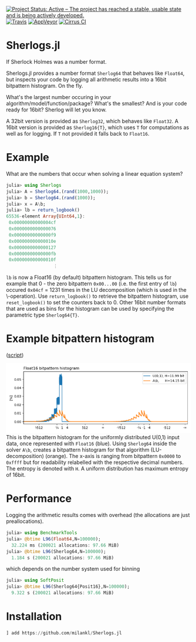[![Project Status: Active – The project has reached a stable, usable state and is being actively developed.](https://img.shields.io/badge/repo_status-active-brightgreen?style=flat-square)](https://www.repostatus.org/#active)
[![Travis](https://img.shields.io/travis/com/milankl/Sherlogs.jl?label=Linux%20%26%20osx&logo=travis&style=flat-square)](https://travis-ci.com/milankl/Sherlogs.jl)
[![AppVeyor](https://img.shields.io/appveyor/ci/milankl/Sherlogs-jl?label=Windows&logo=appveyor&logoColor=white&style=flat-square)](https://ci.appveyor.com/project/milankl/Sherlogs-jl)
[![Cirrus CI](https://img.shields.io/cirrus/github/milankl/Sherlogs.jl?label=FreeBSD&logo=cirrus-ci&logoColor=white&style=flat-square)](https://cirrus-ci.com/github/milankl/Sherlogs.jl)

# Sherlogs.jl
If Sherlock Holmes was a number format.

Sherlogs.jl provides a number format `Sherlog64` that behaves like `Float64`, but inspects your code by logging all arithmetic results into a 16bit bitpattern histogram. On the fly.

What's the largest number occuring in your algorithm/model/function/package? What's the smallest? And is your code ready for 16bit? Sherlog will let you know.

A 32bit version is provided as `Sherlog32`, which behaves like `Float32`.
A 16bit version is provided as `Sherlog16{T}`, which uses `T` for computations as well as for logging. If `T` not provided it falls back to `Float16`.

# Example

What are the numbers that occur when solving a linear equation system?

```julia
julia> using Sherlogs
julia> A = Sherlog64.(rand(1000,1000));
julia> b = Sherlog64.(rand(1000));
julia> x = A\b;
julia> lb = return_logbook()
65536-element Array{UInt64,1}:
 0x00000000000004cf
 0x0000000000000076
 0x00000000000000f9
 0x000000000000010e
 0x0000000000000127
 0x00000000000000fb
 0x000000000000010f
                  ⋮
```
`lb` is now a Float16 (by default) bitpattern histogram. This tells us for example that  0 - the zero bitpattern `0x00...00` (i.e. the first entry of `lb`) occured `0x04cf` = 1231 times in the LU decomposition (which is used in the \\-operation). Use `return_logbook()` to retrieve the bitpattern histogram, use `reset_logbook()` to set the counters back to 0. Other 16bit number formats that are used as bins for the histogram can be used by specifying the parametric type `Sherlog64{T}`.

# Example bitpattern histogram
([script](https://github.com/milankl/example/matrix_solve.jl))

![bitpattern](figs/matrixsolve.png?raw=true "Bitpattern Histogram")
This is the bitpattern histogram for the uniformly distributed U(0,1) input data, once represented with `Float16` (blue). Using `Sherlog64` inside the solver `A\b`, creates a bitpattern histogram for that algorithm (LU-decomposition) (orange).
The x-axis is ranging from bitpattern `0x0000` to `0xffff` but for readability relabelled with the respective decimal numbers. The entropy is denoted with `H`. A uniform distribution has maximum entropy of 16bit.

# Performance

Logging the arithmetic results comes with overhead (the allocations are just preallocations).
```julia
julia> using BenchmarkTools
julia> @btime L96(Float64,N=100000);
  32.224 ms (200021 allocations: 97.66 MiB)
julia> @btime L96(Sherlog64,N=100000);
  1.184 s (200021 allocations: 97.66 MiB)
```
which depends on the number system used for binning
```julia
julia> using SoftPosit
julia> @btime L96(Sherlog64{Posit16},N=100000);
  9.322 s (200021 allocations: 97.66 MiB)
```

# Installation
```julia
] add https://github.com/milankl/Sherlogs.jl
```
